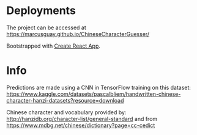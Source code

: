 

# Deployments
The project can be accessed at https://marcusguay.github.io/ChineseCharacterGuesser/

Bootstrapped with [Create React App](https://github.com/facebook/create-react-app).

# Info
Predictions are made using a CNN in TensorFlow training on this dataset: https://www.kaggle.com/datasets/pascalbliem/handwritten-chinese-character-hanzi-datasets?resource=download

Chinese character and vocabulary provided by: http://hanzidb.org/character-list/general-standard and from https://www.mdbg.net/chinese/dictionary?page=cc-cedict



